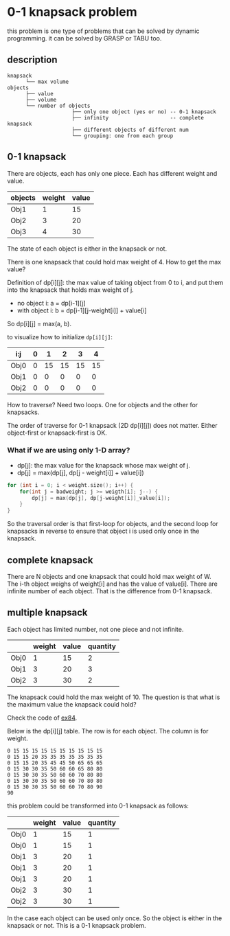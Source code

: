 # 0-1 knapsack problem 

this problem is one type of problems that can be solved by dynamic programming. it can be solved by GRASP or TABU too.

## description

```
knapsack
      └── max volume
objects
      ├── value
      ├── volume
      └── number of objects 
                     ├── only one object (yes or no) -- 0-1 knapsack
                     ├── infinity                    -- complete knapsack
                     ├── different objects of different num
                     └── grouping: one from each group
```

## 0-1 knapsack

There are objects, each has only one piece. Each has different weight and value.

| objects | weight | value |
| ------- | ------ | ----- |
| Obj1 | 1 | 15 |
| Obj2 | 3 | 20 |
| Obj3 | 4 | 30 |

The state of each object is either in the knapsack or not.

There is one knapsack that could hold max weight of 4. How to get the max value?

Definition of dp[i][j]: the max value of taking object from 0 to i, and put them into the knapsack that holds max weight of j.

* no object i: a = dp[i-1][j]
* with object i: b = dp[i-1][j-weight[i]] + value[i]

So dp[i][j] = max(a, b).

to visualize how to initialize ```dp[i][j]```:

| i:j | 0 | 1 | 2 | 3 | 4 |
| --- | - | - | - | - | - |
| Obj0 |0 | 15 | 15 | 15 | 15 |
| Obj1 |0 | 0 | 0 | 0 | 0 |
| Obj2 |0 | 0 | 0 | 0 | 0 |

How to traverse? Need two loops. One for objects and the other for knapsacks.

The order of traverse for 0-1 knapsack (2D dp[i][j]) does not matter. Either object-first or knapsack-first is OK.

### What if we are using only 1-D array?

* dp[j]: the max value for the knapsack whose max weight of j.
* dp[j] = max(dp[j], dp[j - weight[i]] + value[i])

```C++
for (int i = 0; i < weight.size(); i++) {
    for(int j = badweight; j >= weigth[i]; j--) {
        dp[j] = max(dp[j], dp[j-weight[i]]_value[i]);
    }
}
```

So the traversal order is that first-loop for objects, and the second loop for knapsacks in reverse to ensure that object i is used only once in the knapsack.

## complete knapsack

There are N objects and one knapsack that could hold max weight of W. The i-th object weighs of weight[i] and has the value of value[i]. There are infinite number of each object. That is the difference from 0-1 knapsack.

## multiple knapsack

Each object has limited number, not one piece and not infinite.

|   | weight | value | quantity |
| - | ------ | ----- | -------- |
| Obj0 | 1 | 15 | 2 |
| Obj1 | 3 | 20 | 3 |
| Obj2 | 3 | 30 | 2 |

The knapsack could hold the max weight of 10. The question is that what is the maximum value the knapsack could hold?

Check the code of [ex84](https://github.com/un01s/code-exercises/blob/main/exercises/ex84-knapsack.cpp).

Below is the dp[i][j] table. The row is for each object. The column is for weight.

```
0 15 15 15 15 15 15 15 15 15 15 
0 15 15 20 35 35 35 35 35 35 35 
0 15 15 20 35 45 45 50 65 65 65 
0 15 30 30 35 50 60 60 65 80 80 
0 15 30 30 35 50 60 60 70 80 80 
0 15 30 30 35 50 60 60 70 80 80 
0 15 30 30 35 50 60 60 70 80 90 
90
```

this problem could be transformed into 0-1 knapsack as follows:

|   | weight | value | quantity |
| - | ------ | ----- | -------- |
| Obj0 | 1 | 15 | 1 |
| Obj0 | 1 | 15 | 1 |
| Obj1 | 3 | 20 | 1 |
| Obj1 | 3 | 20 | 1 |
| Obj1 | 3 | 20 | 1 |
| Obj2 | 3 | 30 | 1 |
| Obj2 | 3 | 30 | 1 |

In the case each object can be used only once. So the object is either in the knapsack or not. This is a 0-1 knapsack problem.


